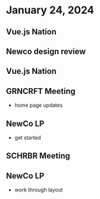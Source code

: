 # January 24, 2024

## Vue.js Nation

## Newco design review

## Vue.js Nation

## GRNCRFT Meeting
- home page updates

## NewCo LP
- get started

## SCHRBR Meeting

## NewCo LP
- work through layout
